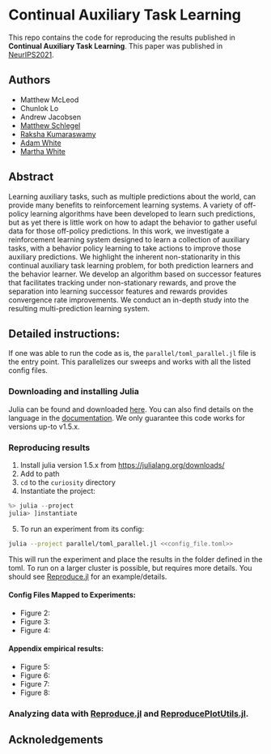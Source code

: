 # Continual Auxiliary Task Learning


This repo contains the code for reproducing the results published in **Continual Auxiliary Task Learning**. This paper was published in [NeurIPS2021](link).

## Authors
- Matthew McLeod
- Chunlok Lo
- Andrew Jacobsen 
- [Matthew Schlegel](https://mkschleg.github.io)
- [Raksha Kumaraswamy](https://webdocs.cs.ualberta.ca/~kumarasw/)
- [Adam White](https://sites.ualberta.ca/~amw8/)
- [Martha White](https://webdocs.cs.ualberta.ca/~whitem/)


## Abstract
Learning auxiliary tasks, such as multiple predictions about the world, can provide many benefits to reinforcement learning systems. A variety of off-policy learning algorithms have been developed to learn such predictions, but as yet there is little work on how to adapt the behavior to gather useful data for those off-policy predictions. In this work, we investigate a reinforcement learning system designed to learn a collection of auxiliary tasks, with a behavior policy learning to take actions to improve those auxiliary predictions. We highlight the inherent non-stationarity in this continual auxiliary task learning problem, for both prediction learners and the behavior learner. We develop an algorithm based on successor features that facilitates tracking under non-stationary rewards, and prove  the separation into learning successor features and rewards provides convergence rate improvements. We conduct an in-depth study into the resulting multi-prediction learning system. 


## Detailed instructions:

If one was able to run the code as is, the `parallel/toml_parallel.jl` file is the entry point. This parallelizes our sweeps and works with all the listed config files.

### Downloading and installing Julia

Julia can be found and downloaded [here](julialang.org). You can also find details on the language in the [documentation](https://docs.julialang.org/en/v1/). We only guarantee this code works for versions up-to v1.5.x. 



### Reproducing results

1. Install julia version 1.5.x from https://julialang.org/downloads/
2. Add to path
3. `cd` to the `curiosity` directory
4. Instantiate the project:

```julia
%> julia --project
julia> ]instantiate
```

5. To run an experiment from its config:

```bash
julia --project parallel/toml_parallel.jl <<config_file.toml>> 
```

This will run the experiment and place the results in the folder defined in the toml. To run on a larger cluster is possible, but requires more details. You should see [Reproduce.jl](https://github.com/mkschleg/Reproduce.jl/blob/master/Project.toml) for an example/details.


#### Config Files Mapped to Experiments:
- Figure 2:
- Figure 3:
- Figure 4:

#### Appendix empirical results:
- Figure 5:
- Figure 6:
- Figure 7:
- Figure 8:

### Analyzing data with [Reproduce.jl](https://github.com/mkschleg/Reproduce.jl/blob/master/Project.toml) and [ReproducePlotUtils.jl](https://github.com/mkschleg/ReproducePlotUtils.jl/tree/master/src).

## Acknoledgements
